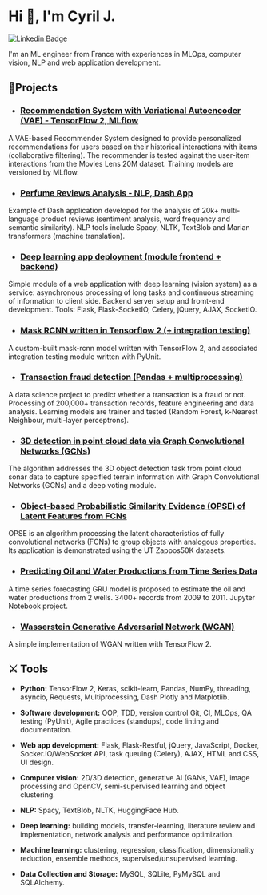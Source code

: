 <h1 align="left">Hi 👋, I'm Cyril J.</h1>

[![Linkedin Badge](https://img.shields.io/badge/LinkedIn-0077B5?style=for-the-badge&logo=linkedin&logoColor=white)](https://www.linkedin.com/in/cjuliani/)

I'm an ML engineer from France with experiences in MLOps, computer vision, NLP and web application development.

## 📕Projects

* ### [Recommendation System with Variational Autoencoder (VAE) - TensorFlow 2, MLflow](https://github.com/cjuliani/recommendation-system-vae-mlflow)
A VAE-based Recommender System designed to provide personalized recommendations for users based on their historical interactions with items (collaborative filtering). The recommender is tested against the user-item interactions from the Movies Lens 20M dataset. Training models are versioned by MLflow.
  
* ### [Perfume Reviews Analysis - NLP, Dash App](https://github.com/cjuliani/perfume-reviews-nlp-dash-app)
Example of Dash application developed for the analysis of 20k+ multi-language product reviews (sentiment analysis, word frequency and semantic similarity). NLP tools include Spacy, NLTK, TextBlob and Marian transformers (machine translation). 

* ### [Deep learning app deployment (module frontend + backend)](https://github.com/cjuliani/deep-learning-app-flask-jquery-celery-socketio-docker)
Simple module of a web application with deep learning (vision system) as a service: asynchronous processing of long tasks and continuous streaming of information to client side. Backend server setup and fromt-end development. Tools: Flask, Flask-SocketIO, Celery, jQuery, AJAX, SocketIO.

* ### [Mask RCNN written in Tensorflow 2 (+ integration testing)](https://github.com/cjuliani/Mask-RCNN-Tensorflow-2)
A custom-built mask-rcnn model written with TensorFlow 2, and associated integration testing module written with PyUnit.

* ### [Transaction fraud detection (Pandas + multiprocessing)](https://github.com/cjuliani/transaction-fraud-detection)
A data science project to predict whether a transaction is a fraud or not. Processing of 200,000+ transaction records, feature engineering and data analysis. Learning models are trainer and tested (Random Forest, k-Nearest Neighbour, multi-layer perceptrons).

* ### [3D detection in point cloud data via Graph Convolutional Networks (GCNs)](https://github.com/cjuliani/3D-object-detection-via-Graph-Convolutional-Networks)
The algorithm addresses the 3D object detection task from point cloud sonar data to capture specified terrain information with Graph Convolutional Networks (GCNs) and a deep voting module.

* ### [Object-based Probabilistic Similarity Evidence (OPSE) of Latent Features from FCNs](https://github.com/cjuliani/probabilistic-similarity-evidence-FCN)
OPSE is an algorithm processing the latent characteristics of fully convolutional networks (FCNs) to group objects with analogous properties. Its application is demonstrated using the UT Zappos50K datasets.

* ### [Predicting Oil and Water Productions from Time Series Data](https://github.com/cjuliani/oil-water-production-time-series)
A time series forecasting GRU model is proposed to estimate the oil and water productions from 2 wells. 3400+ records from 2009 to 2011. Jupyter Notebook project.

* ### [Wasserstein Generative Adversarial Network (WGAN)](https://github.com/cjuliani/Wasserstein-Generative-Adversarial-Network-TensorFlow-2)
A simple implementation of WGAN written with TensorFlow 2. 

## ⚔️ Tools

* **Python:** TensorFlow 2, Keras, scikit-learn, Pandas, NumPy, threading, asyncio, Requests, Multiprocessing, Dash Plotly and Matplotlib.

* **Software development:** OOP, TDD, version control Git, CI, MLOps, QA testing (PyUnit), Agile practices (standups), code linting and documentation.

* **Web app development:** Flask, Flask-Restful, jQuery, JavaScript, Docker, Socker.IO/WebSocket API, task queuing (Celery), AJAX, HTML and CSS, UI design. 

* **Computer vision:** 2D/3D detection, generative AI (GANs, VAE), image processing and OpenCV, semi-supervised learning and object clustering.

* **NLP:** Spacy, TextBlob, NLTK, HuggingFace Hub.

* **Deep learning:** building models, transfer-learning, literature review and implementation, network analysis and performance optimization.

* **Machine learning:** clustering, regression, classification, dimensionality reduction, ensemble methods, supervised/unsupervised learning.

* **Data Collection and Storage:** MySQL, SQLite, PyMySQL and SQLAlchemy.
